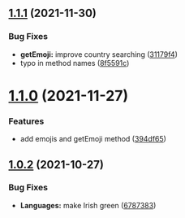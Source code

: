 ## [1.1.1](https://github.com/Bas950/Language-Flag-Colors/compare/1.1.0...1.1.1) (2021-11-30)

### Bug Fixes

* **getEmoji:** improve country searching ([31179f4](https://github.com/Bas950/Language-Flag-Colors/commit/31179f464142ac4d6623bdb8e53fe793f217fb34))
* typo in method names ([8f5591c](https://github.com/Bas950/Language-Flag-Colors/commit/8f5591ca33215bf1cc5ab98d5a153e0e47130475))

# [1.1.0](https://github.com/Bas950/Language-Flag-Colors/compare/1.0.2...1.1.0) (2021-11-27)

### Features

* add emojis and getEmoji method ([394df65](https://github.com/Bas950/Language-Flag-Colors/commit/394df6592196e35e2f383d9dce996e1a6614d432))

## [1.0.2](https://github.com/Bas950/Language-Flag-Colors/compare/1.0.1...1.0.2) (2021-10-27)

### Bug Fixes

* **Languages:** make Irish green ([6787383](https://github.com/Bas950/Language-Flag-Colors/commit/67873838028f3a7a4d7ffa9a6a4d6474e98dbfb3))
